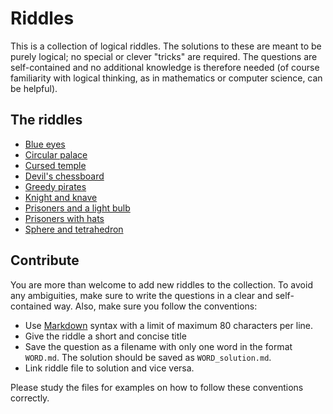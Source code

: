 Riddles
=======

This is a collection of logical riddles. The solutions to these are meant to be
purely logical; no special or clever "tricks" are required. The questions are
self-contained and no additional knowledge is therefore needed (of course
familiarity with logical thinking, as in mathematics or computer science, can be
helpful).

## The riddles

- [Blue eyes](riddles/eyes.md)
- [Circular palace](riddles/palace.md)
- [Cursed temple](riddles/temple.md)
- [Devil's chessboard](riddles/chess.md)
- [Greedy pirates](riddles/pirates.md)
- [Knight and knave](riddles/knight.md)
- [Prisoners and a light bulb](riddles/bulb.md)
- [Prisoners with hats](riddles/hats.md)
- [Sphere and tetrahedron](riddles/sphere.md)


## Contribute

You are more than welcome to add new riddles to the collection. To avoid any
ambiguities, make sure to write the questions in a clear and self-contained
way. Also, make sure you follow the conventions:

* Use [Markdown](https://en.wikipedia.org/wiki/Markdown) syntax with a limit of
  maximum 80 characters per line.
* Give the riddle a short and concise title
* Save the question as a filename with only one word in the format
  `WORD.md`. The solution should be saved as `WORD_solution.md`.
* Link riddle file to solution and vice versa.

Please study the files for examples on how to follow these conventions
correctly.
